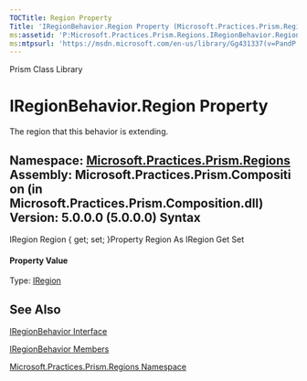 ```yaml
---
TOCTitle: Region Property
Title: 'IRegionBehavior.Region Property (Microsoft.Practices.Prism.Regions)'
ms:assetid: 'P:Microsoft.Practices.Prism.Regions.IRegionBehavior.Region'
ms:mtpsurl: 'https://msdn.microsoft.com/en-us/library/Gg431337(v=PandP.50)'
---
```


Prism Class Library

IRegionBehavior.Region Property
===================================

The region that this behavior is extending.

**Namespace:** [Microsoft.Practices.Prism.Regions](https://msdn.microsoft.com/n:microsoft.practices.prism.regions)
**Assembly:** Microsoft.Practices.Prism.Composition (in Microsoft.Practices.Prism.Composition.dll) Version: 5.0.0.0 (5.0.0.0)
Syntax
------

<span id="syntaxToggle"></span>IRegion Region { get; set; }Property Region As IRegion Get Set
#### Property Value

Type: [IRegion](https://msdn.microsoft.com/t:microsoft.practices.prism.regions.iregion)

See Also
--------

<span id="seeAlsoToggle"></span>
[IRegionBehavior Interface](https://msdn.microsoft.com/t:microsoft.practices.prism.regions.iregionbehavior)

[IRegionBehavior Members](https://msdn.microsoft.com/allmembers.t:microsoft.practices.prism.regions.iregionbehavior)

[Microsoft.Practices.Prism.Regions Namespace](https://msdn.microsoft.com/n:microsoft.practices.prism.regions)
